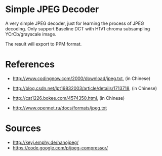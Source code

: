 
Simple JPEG Decoder
=======

A very simple JPEG decoder, just for learning the process of JPEG decoding. Only support Baseline DCT with H1V1 chroma subsampling YCrCb/grayscale image.

The result will export to PPM format.



References
=======

* http://www.codingnow.com/2000/download/jpeg.txt, (in Chinese)
* http://blog.csdn.net/lpt19832003/article/details/1713718, (in Chinese)
* http://cat1226.bokee.com/4574350.html, (in Chinese)

* http://www.opennet.ru/docs/formats/jpeg.txt



Sources
=======

* http://keyj.emphy.de/nanojpeg/
* https://code.google.com/p/jpeg-compressor/

